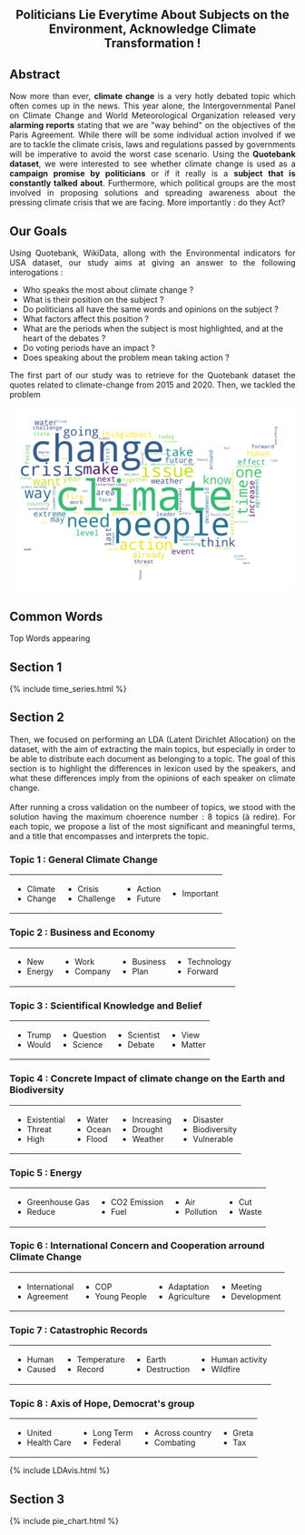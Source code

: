 <head>
	<link type="text/css" rel="stylesheet" href="stylesheets/main.css" />
</head>


<h2 align="center" header="H1"> Politicians Lie Everytime About Subjects on the Environment, Acknowledge Climate Transformation ! </h2>

## Abstract
<p style="text-align: justify;">
    Now more than ever, <b>climate change</b> is a very hotly debated topic which often comes up in the news. This year alone, the Intergovernmental Panel on Climate Change and World Meteorological Organization released very <b>alarming reports</b> stating that we are "way behind" on the objectives of the Paris Agreement. While there will be some individual action involved if we are to tackle the climate crisis, laws and regulations passed by governments will be imperative to avoid the worst case scenario. Using the <b>Quotebank dataset</b>, we were interested to see whether climate change is used as a <b>campaign promise by politicians</b> or if it really is a <b>subject that is constantly talked about</b>. Furthermore, which political groups are the most involved in proposing solutions and spreading awareness about the pressing climate crisis that we are facing. More importantly : do they Act?
</p>

## Our Goals 
<p style="text-align: justify;">
    Using Quotebank, WikiData, allong with the Environmental indicators for USA dataset, our study aims at giving an answer to the following interogations :
</p>

<ul>
	<li> Who speaks the most about climate change ? </li>
	<li> What is their position on the subject ? </li>
	<li> Do politicians all have the same words and opinions on the subject ? </li>
	<li> What factors affect this position ? </li>
	<li> What are the periods when the subject is most highlighted, and at the heart of the debates ? </li>
	<li> Do voting periods have an impact ? </li>
	<li> Does speaking about the problem mean taking action ? </li>
</ul>

<p style="text-align: justify;">
    The first part of our study was to retrieve for the Quotebank dataset the quotes related to climate-change from 2015 and 2020. Then, we tackled the problem
</p> 

<div class="grid">
  <div class="col-1-2">
         <img src="usa_word_cloud.png" />
  </div>
<div class="wraper"></div>
  <div class="col-1-2">
     <div class="comment">
          <h2 class="commenttitle">Common Words</h2>
	     Top Words appearing
     </div>
  </div>
</div>



## Section 1
<p style="text-align: justify;">
    
</p>    

{% include time_series.html %}

## Section 2
<p style="text-align: justify;">
    Then, we focused on performing an LDA (Latent Dirichlet Allocation) on the dataset, with the aim of extracting the main topics, but especially in order to be able to distribute each document as belonging to a topic. The goal of this section is to highlight the differences in lexicon used by the speakers, and what these differences imply from the opinions of each speaker on climate change.<br><br>
   After running a cross validation on the numbeer of topics, we stood with the solution having the maximum choerence number : 8 topics (à redire). For each topic, we propose a list of the most significant and meaningful terms, and a title that encompasses and interprets the topic.  
</p>

<h3>Topic 1 : General Climate Change</h3>
<table border = "0", align="center">
<tbody>
<tr>
  <td>
    <ul>
      <li>Climate</li>
      <li>Change</li>
    </ul>
  </td>
  <td>
    <ul>
      <li>Crisis</li>
      <li>Challenge</li>
    </ul>
  </td>
  <td>
    <ul>
      <li>Action</li>
      <li>Future</li>
    </ul>
  </td>
  <td>
    <ul>
      <li>Important</li>
    </ul>
  </td>
</tr>
</tbody>
</table>

<h3>Topic 2 : Business and Economy</h3>
<table>
<tbody>
<tr>
  <td>
    <ul>
      <li>New</li>
      <li>Energy</li>
    </ul>
  </td>
  <td>
    <ul>
      <li>Work</li>
      <li>Company</li>
    </ul>
  </td>
  <td>
    <ul>
      <li>Business</li>
      <li>Plan</li>
    </ul>
  </td>
  <td>
    <ul>
      <li>Technology</li>
      <li>Forward</li>
    </ul>
  </td>
</tr>
</tbody>
</table>

<h3>Topic 3 : Scientifical Knowledge and Belief</h3>
<table>
<tbody>
<tr>
  <td>
    <ul>
      <li>Trump</li>
      <li>Would</li>
    </ul>
  </td>
  <td>
    <ul>
      <li>Question</li>
      <li>Science</li>
    </ul>
  </td>
  <td>
    <ul>
      <li>Scientist</li>
      <li>Debate</li>
    </ul>
  </td>
  <td>
    <ul>
      <li>View</li>
      <li>Matter</li>
    </ul>
  </td>
</tr>
</tbody>
</table>

<h3>Topic 4 : Concrete Impact of climate change on the Earth and Biodiversity</h3>
<table>
<tbody>
<tr>
  <td>
    <ul>
      <li>Existential</li>
      <li>Threat</li>
      <li>High</li>
    </ul>
  </td>
  <td>
    <ul>
      <li>Water</li>
      <li>Ocean</li>
      <li>Flood</li>
    </ul>
  </td>
  <td>
    <ul>
      <li>Increasing</li>
      <li>Drought</li>
      <li>Weather</li>
    </ul>
  </td>
  <td>
    <ul>
      <li>Disaster</li>
      <li>Biodiversity</li>
      <li>Vulnerable</li>
    </ul>
  </td>
</tr>
</tbody>
</table>

<h3>Topic 5 : Energy</h3>
<table>
<tbody>
<tr>
  <td>
    <ul>
      <li>Greenhouse Gas</li>
      <li>Reduce</li>
    </ul>
  </td>
  <td>
    <ul>
      <li>CO2 Emission</li>
      <li>Fuel</li>
    </ul>
  </td>
  <td>
    <ul>
      <li>Air</li>
      <li>Pollution</li>
    </ul>
  </td>
  <td>
    <ul>
      <li>Cut</li>
      <li>Waste</li>
    </ul>
  </td>
</tr>
</tbody>
</table>

<h3>Topic 6 : International Concern and Cooperation arround Climate Change</h3>
<table>
<tbody>
<tr>
  <td>
    <ul>
      <li>International</li>
      <li>Agreement</li>
    </ul>
  </td>
  <td>
    <ul>
      <li>COP</li>
      <li>Young People</li>
    </ul>
  </td>
  <td>
    <ul>
      <li>Adaptation</li>
      <li>Agriculture</li>
    </ul>
  </td>
  <td>
    <ul>
      <li>Meeting</li>
      <li>Development</li>
    </ul>
  </td>
</tr>
</tbody>
</table>

<h3>Topic 7 : Catastrophic Records</h3>
<table>
<tbody>
<tr>
  <td>
    <ul>
      <li>Human</li>
      <li>Caused</li>
    </ul>
  </td>
  <td>
    <ul>
      <li>Temperature</li>
      <li>Record</li>
    </ul>
  </td>
  <td>
    <ul>
      <li>Earth</li>
      <li>Destruction</li>
    </ul>
  </td>
  <td>
    <ul>
      <li>Human activity</li>
      <li>Wildfire</li>
    </ul>
  </td>
</tr>
</tbody>
</table>

<h3>Topic 8 : Axis of Hope, Democrat's group</h3>
<table>
<tbody>
<tr>
  <td>
    <ul>
      <li>United</li>
      <li>Health Care</li>
    </ul>
  </td>
  <td>
    <ul>
      <li>Long Term</li>
      <li>Federal</li>
    </ul>
  </td>
  <td>
    <ul>
      <li>Across country</li>
      <li>Combating</li>
    </ul>
  </td>
  <td>
    <ul>
      <li>Greta</li>
      <li>Tax</li>
    </ul>
  </td>
</tr>
</tbody>
</table>


<div class="large_content">
{% include LDAvis.html %}
</div>

## Section 3

{% include pie_chart.html %}

